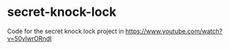 # secret-knock-lock
Code for the secret knock lock project in https://www.youtube.com/watch?v=50ylwrORndI
